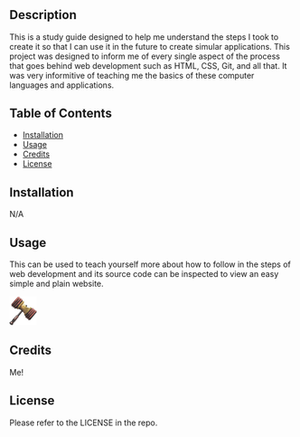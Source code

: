 # <Your-Project-Title>

## Description

This is a study guide designed to help me understand the steps I took to create it so that I can use it in the future to create simular
applications. This project was designed to inform me of every single aspect of the process that goes behind web development such as
HTML, CSS, Git, and all that. It was very informitive of teaching me the basics of these computer languages and applications.

## Table of Contents

- [Installation](#installation)
- [Usage](#usage)
- [Credits](#credits)
- [License](#license)

## Installation

N/A

## Usage

This can be used to teach yourself more about how to follow in the steps of web development and its source code can be inspected to view an
easy simple and plain website.

![alt text](assets/toy-hammer.png)

## Credits

Me!

## License

Please refer to the LICENSE in the repo.
